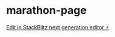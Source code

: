 # marathon-page

[Edit in StackBlitz next generation editor ⚡️](https://stackblitz.com/~/github.com/izackwu/marathon-page)
